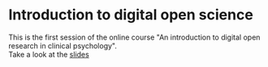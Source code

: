 # Introduction to digital open science
This is the first session of the online course "An introduction to digital open research in clinical psychology".  
Take a look at the [slides](https://mrweiler.github.io/dosp-2019-01/index.html)
